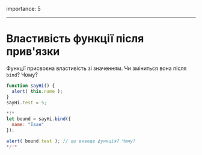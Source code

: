 importance: 5

---

# Властивість функції після прив'язки

Функції присвоєна властивість зі значенням. Чи зміниться вона після `bind`? Чому?

```js run
function sayHi() {
  alert( this.name );
}
sayHi.test = 5;

*!*
let bound = sayHi.bind({
  name: "Іван"
});

alert( bound.test ); // що виведе функція? Чому?
*/!*
```

